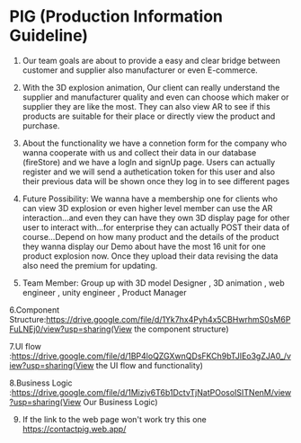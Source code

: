 # PIG (Production Information Guideline)

 1. Our team goals are about to provide a easy and clear bridge between customer and supplier also manufacturer or even E-commerce.

 2. With the 3D explosion animation, Our client can really understand the supplier and manufacturer quality and even can choose which maker or supplier they are like the most. They can also view AR to see if this products are suitable for their place or directly view the product and purchase.

 3. About the functionality we have a connetion form for the company who wanna cooperate with us and collect their data in our database (fireStore) and we have a logIn and signUp page. Users can actually register and we will send a authetication token for this user and also their previous data will be shown once they log in to see different pages

 4. Future Possibility: We wanna have a membership one for clients who can view 3D explosion or even higher level member can use the AR interaction...and even they can have they own 3D display page for other user to interact with...for enterprise they can actually POST their data of course...Depend on how many product and the details of the product they wanna display our Demo about have the most 16 unit for one product explosion now. Once they upload their data revising the data also need the premium for updating.

 5. Team Member: Group up with 3D model Designer , 3D animation , web engineer , unity engineer , Product Manager

 6.Component Structure:https://drive.google.com/file/d/1Yk7hx4Pyh4x5CBHwrhmS0sM6PFuLNEj0/view?usp=sharing(View the component structure)

 7.UI flow :https://drive.google.com/file/d/1BP4loQZGXwnQDsFKCh9bTJIEo3gZJA0_/view?usp=sharing(View the UI flow and functionality)

 8.Business Logic :https://drive.google.com/file/d/1Mizjv6T6b1DctvTjNatPOosoISITNenM/view?usp=sharing(View Our Business Logic)

 9. If the link to the web page won't work try this one https://contactpig.web.app/
